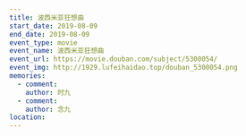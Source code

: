 ```yaml
---
title: 波西米亚狂想曲
start_date: 2019-08-09
end_date: 2019-08-09
event_type: movie
event_name: 波西米亚狂想曲
event_url: https://movie.douban.com/subject/5300054/
event_img: http://1929.lufeihaidao.top/douban_5300054.png
memories:
  - comment: 
    author: 时九
  - comment: 
    author: 念九
location: 
---
```

